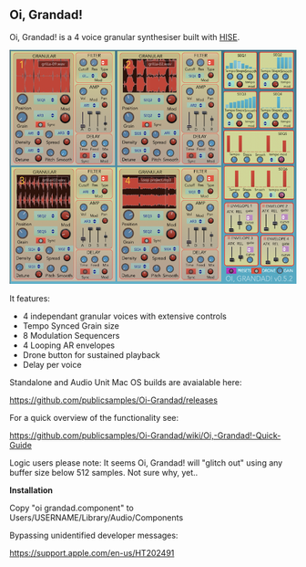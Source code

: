 ## **Oi, Grandad!**

Oi, Grandad! is a 4 voice granular synthesiser built with [HISE](http://hise.audio). 

![Oi, Grandad! ](https://github.com/publicsamples/Oi-Grandad/blob/main/oi%20grandad/oigrandad.png?raw=true)

It features:

 - 4 independant granular voices with extensive controls
 - Tempo Synced Grain size
 - 8 Modulation Sequencers  
 - 4 Looping AR envelopes 
 - Drone button for sustained playback
 - Delay per voice

Standalone and Audio Unit Mac OS builds are avaialable here:

https://github.com/publicsamples/Oi-Grandad/releases

For a quick overview of the functionality see:

https://github.com/publicsamples/Oi-Grandad/wiki/Oi,-Grandad!-Quick-Guide

Logic users please note: It seems Oi, Grandad! will "glitch out" using any buffer size below 512 samples. Not sure why, yet.. 

**Installation**

Copy "oi grandad.component" to Users/USERNAME/Library/Audio/Components 

Bypassing unidentified developer messages:

https://support.apple.com/en-us/HT202491



